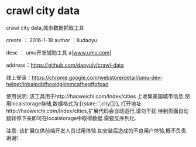 # crawl city data
crawl city data,城市数据抓取工具

create ： 2016-1-18
author ：liudaoyu

desc   ： umu开发辅助工具 a[www.umu.com]

address：https://github.com/daoyuly/crawl-data

线上安装：https://chrome.google.com/webstore/detail/umu-dev-helper/inbalpdbfhoaidgjjmmcafhegffofpad

使用说明: 该工具用于http://haoweichi.com/Index/cities 上收集美国城市信息,使用localstorage存储,数据格式为:[{state:'',city[]}],
打开地址http://haoweichi.com/Index/cities,扩展代码会自动运行,请勿干扰.待到页面自动跳转停下来即可在localstorage中取得数据.需要反序列化.


注意: 该扩展仅供前端开发人员试用体验.如安装后造成的不良用户体验,概不负责.谢谢!

